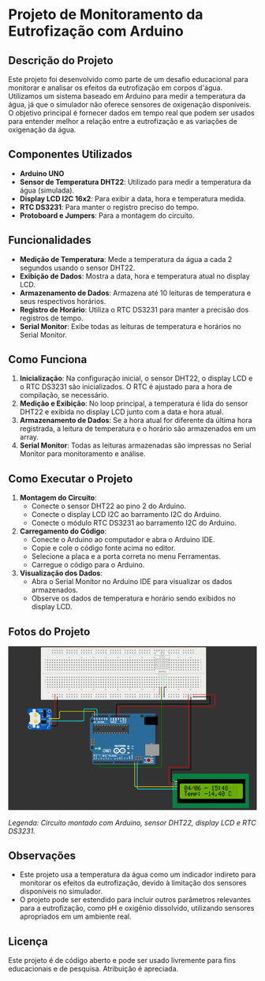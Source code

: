 # Projeto de Monitoramento da Eutrofização com Arduino

## Descrição do Projeto
Este projeto foi desenvolvido como parte de um desafio educacional para monitorar e analisar os efeitos da eutrofização em corpos d'água. Utilizamos um sistema baseado em Arduino para medir a temperatura da água, já que o simulador não oferece sensores de oxigenação disponíveis. O objetivo principal é fornecer dados em tempo real que podem ser usados para entender melhor a relação entre a eutrofização e as variações de oxigenação da água.

## Componentes Utilizados
- **Arduino UNO**
- **Sensor de Temperatura DHT22**: Utilizado para medir a temperatura da água (simulada).
- **Display LCD I2C 16x2**: Para exibir a data, hora e temperatura medida.
- **RTC DS3231**: Para manter o registro preciso do tempo.
- **Protoboard e Jumpers**: Para a montagem do circuito.

## Funcionalidades
- **Medição de Temperatura**: Mede a temperatura da água a cada 2 segundos usando o sensor DHT22.
- **Exibição de Dados**: Mostra a data, hora e temperatura atual no display LCD.
- **Armazenamento de Dados**: Armazena até 10 leituras de temperatura e seus respectivos horários.
- **Registro de Horário**: Utiliza o RTC DS3231 para manter a precisão dos registros de tempo.
- **Serial Monitor**: Exibe todas as leituras de temperatura e horários no Serial Monitor.

## Como Funciona
1. **Inicialização**: Na configuração inicial, o sensor DHT22, o display LCD e o RTC DS3231 são inicializados. O RTC é ajustado para a hora de compilação, se necessário.
2. **Medição e Exibição**: No loop principal, a temperatura é lida do sensor DHT22 e exibida no display LCD junto com a data e hora atual.
3. **Armazenamento de Dados**: Se a hora atual for diferente da última hora registrada, a leitura de temperatura e o horário são armazenados em um array.
4. **Serial Monitor**: Todas as leituras armazenadas são impressas no Serial Monitor para monitoramento e análise.

## Como Executar o Projeto
1. **Montagem do Circuito**:
   - Conecte o sensor DHT22 ao pino 2 do Arduino.
   - Conecte o display LCD I2C ao barramento I2C do Arduino.
   - Conecte o módulo RTC DS3231 ao barramento I2C do Arduino.
2. **Carregamento do Código**:
   - Conecte o Arduino ao computador e abra o Arduino IDE.
   - Copie e cole o código fonte acima no editor.
   - Selecione a placa e a porta correta no menu Ferramentas.
   - Carregue o código para o Arduino.
3. **Visualização dos Dados**:
   - Abra o Serial Monitor no Arduino IDE para visualizar os dados armazenados.
   - Observe os dados de temperatura e horário sendo exibidos no display LCD.

## Fotos do Projeto

![Circuito do Projeto](arduinoLifeOcean.png)

*Legenda: Circuito montado com Arduino, sensor DHT22, display LCD e RTC DS3231.*


## Observações
- Este projeto usa a temperatura da água como um indicador indireto para monitorar os efeitos da eutrofização, devido à limitação dos sensores disponíveis no simulador.
- O projeto pode ser estendido para incluir outros parâmetros relevantes para a eutrofização, como pH e oxigênio dissolvido, utilizando sensores apropriados em um ambiente real.

## Licença
Este projeto é de código aberto e pode ser usado livremente para fins educacionais e de pesquisa. Atribuição é apreciada.
